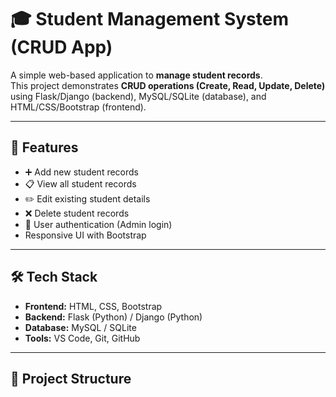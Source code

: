 # 🎓 Student Management System (CRUD App)

A simple web-based application to **manage student records**.  
This project demonstrates **CRUD operations (Create, Read, Update, Delete)** using Flask/Django (backend), MySQL/SQLite (database), and HTML/CSS/Bootstrap (frontend).  

---

## 🚀 Features
- ➕ Add new student records  
- 📋 View all student records  
- ✏️ Edit existing student details  
- ❌ Delete student records  
- 🔐 User authentication (Admin login)  
- Responsive UI with Bootstrap  

---

## 🛠️ Tech Stack
- **Frontend:** HTML, CSS, Bootstrap  
- **Backend:** Flask (Python) / Django (Python)  
- **Database:** MySQL / SQLite  
- **Tools:** VS Code, Git, GitHub  

---

## 📂 Project Structure

